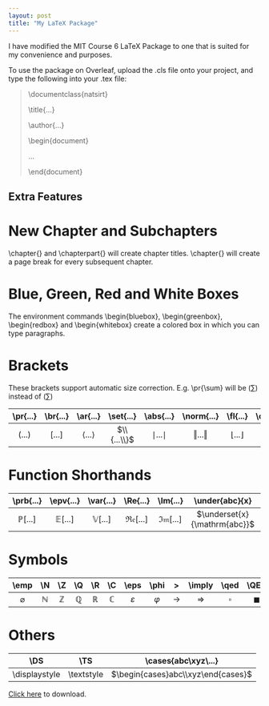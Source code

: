 ```yaml
---
layout: post
title: "My LaTeX Package"
---
```


I have modified the MIT Course 6 LaTeX Package to one that is suited for my convenience and purposes. 


To use the package on Overleaf, upload the .cls file onto your project, and type the following into your .tex file:

>\documentclass{natsirt}
>
>\title{...}
>
>\author{...}
>
>\begin{document}
>
>...
>
>\end{document}

## Extra Features

# New Chapter and Subchapters

\chapter{} and \chapterpart{} will create chapter titles. \chapter{} will create a page break for every subsequent chapter.

# Blue, Green, Red and White Boxes

The environment commands \begin{bluebox}, \begin{greenbox}, \begin{redbox} and \begin{whitebox} create a colored box in which you can type paragraphs.

# Brackets

These brackets support automatic size correction. E.g. \pr{\sum} will be $\left(\sum\right)$ instead of $(\sum)$

| \pr{...} | \br{...} | \ar{...} | \set{...} | \abs{...} | \norm{...} | \fl{...} | \ce{...} |
|:-:|:-:|:-:|:-:|:-:|:-:|:-:|:-:|
| $(...)$  | $[...]$  | $\langle ... \rangle$  | $\\{...\\}$ | $\mid ... \mid$ | $\Vert ... \Vert$ | $\lfloor...\rfloor$  | $\lceil...\rceil$  |

# Function Shorthands

| \prb{...} | \epv{...} | \var{...} | \Re{...} | \Im{...} | \under{abc}{x} | \od{a}{b} | \pd{a}{b} |
|:-:|:-:|:-:|:-:|:-:|:-:|:-:|:-:|
| $\mathbb{P}[...]$ | $\mathbb{E}[...]$ | $\mathbb{V}[...]$ | $\mathfrak{Re}[...]$ | $\mathfrak{Im}[...]$ | $\underset{x}{\mathrm{abc}}$ | $\frac{\mathrm{d}a}{\mathrm{d}b}$ | $\frac{\partial a}{\partial b}$ |

# Symbols

| \emp | \N | \Z | \Q | \R | \C | \eps | \phi | \> | \imply | \qed | \QED | \mod{...} | \df |
|:-:|:-:|:-:|:-:|:-:|:-:|:-:|:-:|:-:|:-:|:-:|:-:|:-:|:-:|
| $\varnothing$ | $\mathbb{N}$ | $\mathbb{Z}$ | $\mathbb{Q}$ | $\mathbb{R}$ | $\mathbb{C}$ | $\varepsilon$ | $\varphi$ | $\rightarrow$ | $\Rightarrow$ | $\square$ | $\blacksquare$ | $(\mathrm{mod} \ ...)$ | $\mathrm{d}$ |

# Others

| \DS           | \TS        | \cases{abc\\xyz\\...} |
|:-------------:|:----------:|:-:|
| \displaystyle | \textstyle | $\begin{cases}abc\\xyz\end{cases}$ |

<a href="https://raw.githubusercontent.com/Tristanchaang/tristanchaang.github.io/main/downloads/natsirt.zip" download>Click here</a> to download.
